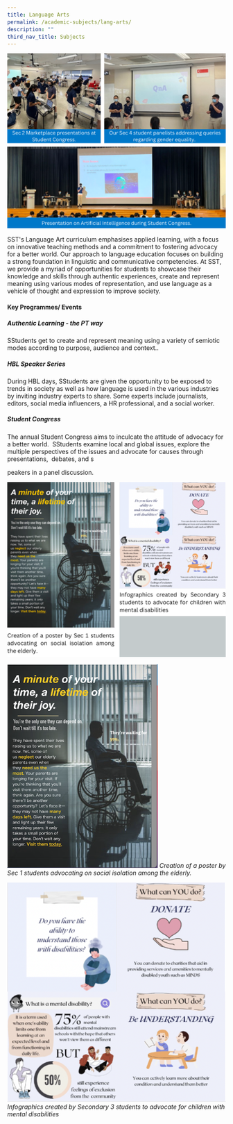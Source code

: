 ```yaml
---
title: Language Arts
permalink: /academic-subjects/lang-arts/
description: ""
third_nav_title: Subjects
---
```

![](/images/Curriculum/IP%20-%20El%20Collate.png)

SST's Language Art curriculum emphasises applied learning, with a focus on innovative teaching methods and a commitment to fostering advocacy for a better world. Our approach to language education focuses on building a strong foundation in linguistic and communicative competencies. At SST, we provide a myriad of opportunities for students to showcase their knowledge and skills through authentic experiences, create and represent meaning using various modes of representation, and use language as a vehicle of thought and expression to improve society.   

  

#### Key Programmes/ Events
##### Authentic Learning - the PT way
SStudents get to create and represent meaning using a variety of semiotic modes according to purpose, audience and context..

##### HBL Speaker Series 
  During HBL days, SStudents are given the opportunity to be exposed to trends in society as well as how language is used in the various industries by inviting industry experts to share. Some experts include journalists, editors, social media influencers, a HR professional, and a social worker.

##### Student Congress 
The annual Student Congress aims to inculcate the attitude of advocacy for a better world.  SStudents examine local and global issues, explore the multiple perspectives of the issues and advocate for causes through presentations,  debates, and s

peakers in a panel discussion.

![](/images/Artefact%20(LA).png)


![](/images/Curriculum/IP%20-%20EL%2004.png) *Creation of a poster by Sec 1 students advocating on social isolation among the elderly.*

![](/images/Curriculum/IP%20-%20EL%2002.png) *Infographics created by Secondary 3 students to advocate for children with mental disabilities*